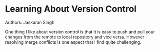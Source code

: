 # Learning About Version Control

Authors: Jaskaran Singh


One thing I like about version control is that it is easy to push and pull your changes from the remote to local repository and vice versa. However resolving merge conflicts is one aspect that I find quite challenging. 

